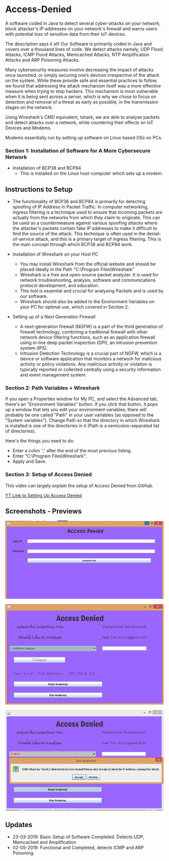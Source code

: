 # Access-Denied

A software coded in Java to detect several cyber-attacks on your network, block attacker's IP addresses on your network's firewall
and warns users with potential loss of sensitive data from their IoT devices.

The description says it all! Our Software is primarily coded in Java and covers over a thousand lines of code. We detect attacks
namely, UDP Flood Attacks, ICMP Flood Attacks, Memcached Attacks, NTP Amplification Attacks and ARP Poisoning Attacks.

Many cybersecurity measures involve decreasing the impact of attacks once launched, or simply securing one’s devices irrespective of the attack on the system. While
these provide safe and essential practices to follow, we found that addressing the attack mechanism itself was a more effective measure
when trying to stop hackers. This mechanism is most vulnerable when it is being sent across a server, which is why we chose to focus on
detection and removal of a threat as early as possible, in the transmission stages on the network.

Using Wireshark's CMD equivalent, tshark, we are able to analyse packets and detect attacks over a network, 
while countering their effects on IoT Devices and Modems.

Modems essentially run by setting up software on Linux based OSs on PCs.
### Section 1: Installation of Software for A More Cybersecure Network
* Installation of BCP38 and BCP84 
  * This is installed on the Linux host-computer which sets up a modem.

## Instructions to Setup
  * The functionality of BCP38 and BCP84 is primarily for detecting spoofing of IP Address in Packet Traffic. In computer networking, ingress filtering is a technique used to ensure that incoming packets are actually from the networks from which they claim to originate. This can be used as a countermeasure against various spoofing attacks where the attacker's packets contain fake IP addresses to make it difficult to find the source of the attack. This technique is often used in the denial-of-service attack, and this is a primary target of ingress filtering. This is the main concept through which BCP38 and BCP84 work.

* Installation of Wireshark on your Host PC
  * You may install Wireshark from the official website and should be placed ideally in the Path "C:\Program Files\Wireshark"
  * Wireshark is a free and open-source packet analyzer. It is used for network troubleshooting, analysis, software and communications protocol development, and education.
  * This tool is essential and crucial for analysing Packets and is used by our software.
  * Wireshark should also be added to the Environment Variables on your PC for optimal use, which covered in Section 2.
  
* Setting up of a Next Generation Firewall
  * A next-generation firewall (NGFW) is a part of the third generation of firewall technology, combining a traditional firewall with other network device filtering functions, such as an application firewall using in-line deep packet inspection (DPI), an intrusion prevention system (IPS).
  * Intrusion Detection Technology is a crucial part of NGFW, which is a device or software application that monitors a network for malicious activity or policy violations. Any malicious activity or violation is typically reported or collected centrally using a security information and event management system.
  
### Section 2: Path Variables + Wireshark
If you open a Properties window for My PC, and select the Advanced tab, there's an "Environment Variables" button. If you click that button, it pops up a window that lets you edit your environment variables; there will probably be one called "Path" in your user variables (as opposed to the "System variables"). Change Path so that the directory in which Wireshark is installed is one of the directories in it (Path is a semicolon-separated list of directories).
 
Here's the things you need to do:

* Enter a colon ';' after the end of the most previous listing. 
* Enter "C:\Program Files\Wireshark".
* Apply and Save.

### Section 3: Setup of Access Denied
This video can largely explain the setup of Access Denied from GitHub. 

[YT Link to Setting Up Access Denied](https://youtu.be/dGJcqI41QKU)




## Screenshots - Previews 
![Login Screen](https://github.com/Advik007/Access-Denied/blob/master/Screenshot%20(152).png)

![Main GUI](https://github.com/Advik007/Access-Denied/blob/master/Screenshot%20(170).png)

![Alert!](https://github.com/Advik007/Access-Denied/blob/master/Screenshot%20(160).png)

## Updates
* 23-03-2019: Basic Setup of Software Completed. Detects UDP, Memcached and Amplification
* 02-05-2019: Functional and Completed, detects ICMP and ARP Poisoning.
 
